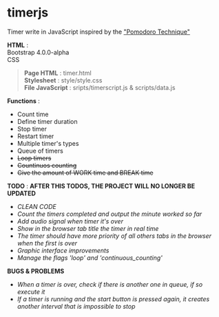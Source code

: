 # timerjs
Timer write in JavaScript inspired by the ["Pomodoro Technique"](https://en.wikipedia.org/wiki/Pomodoro_Technique)  

**HTML** :   
Bootstrap 4.0.0-alpha  
CSS 

> **Page HTML** : timer.html  
> **Stylesheet** : style/style.css   
> **File JavaScript** : sripts/timerscript.js & scripts/data.js

**Functions** :  
- Count time    
- Define timer duration  
- Stop timer
- Restart timer
- Multiple timer's types  
- Queue of timers
- <s>Loop timers</s>
- <s>Countinuos counting</s>
- <s>Give the amount of WORK time and BREAK time</s>

**TODO** :  **AFTER THIS TODOS, THE PROJECT WILL NO LONGER BE UPDATED**
- *CLEAN CODE* 
- *Count the timers completed and output the minute worked so far*
- *Add audio signal when timer it's over*
- *Show in the browser tab title the timer in real time*
- *The timer should have more priority of all others tabs in the browser when the first is over*
- *Graphic interface improvements*
- *Manage the flags 'loop' and 'continuous_counting'*


**BUGS & PROBLEMS**
- *When a timer is over, check if there is another one in queue, if so execute it*
- *If a timer is running and the start button is pressed again, it creates another interval that is impossible to stop*
